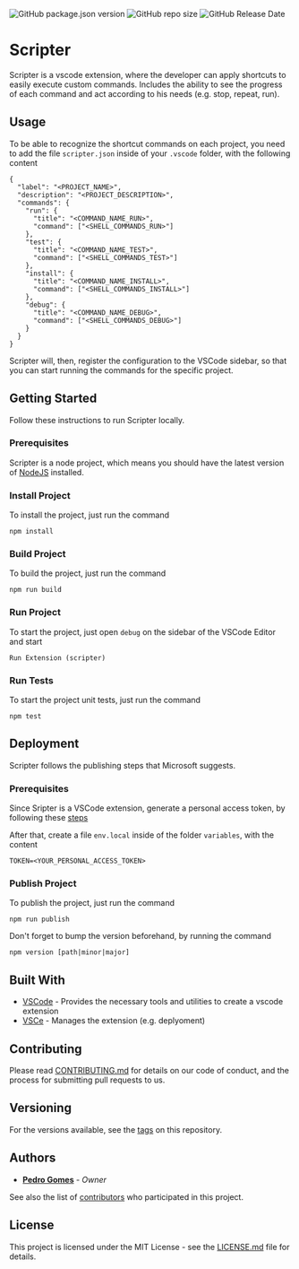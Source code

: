 ![GitHub package.json version](https://img.shields.io/github/package-json/v/pedro-gomes-92/scripter)
![GitHub repo size](https://img.shields.io/github/repo-size/pedro-gomes-92/scripter)
![GitHub Release Date](https://img.shields.io/github/release-date/pedro-gomes-92/scripter)

# Scripter

Scripter is a vscode extension, where the developer can apply shortcuts to easily execute custom commands. Includes the ability to see the progress of each command and act according to his needs (e.g. stop, repeat, run).

## Usage

To be able to recognize the shortcut commands on each project, you need to add the file `scripter.json` inside of your `.vscode` folder, with the following content

```
{
  "label": "<PROJECT_NAME>",
  "description": "<PROJECT_DESCRIPTION>",
  "commands": {
    "run": {
      "title": "<COMMAND_NAME_RUN>",
      "command": ["<SHELL_COMMANDS_RUN>"]
    },
    "test": {
      "title": "<COMMAND_NAME_TEST>",
      "command": ["<SHELL_COMMANDS_TEST>"]
    },
    "install": {
      "title": "<COMMAND_NAME_INSTALL>",
      "command": ["<SHELL_COMMANDS_INSTALL>"]
    },
    "debug": {
      "title": "<COMMAND_NAME_DEBUG>",
      "command": ["<SHELL_COMMANDS_DEBUG>"]
    }
  }
}
```

Scripter will, then, register the configuration to the VSCode sidebar, so that you can start running the commands for the specific project.

## Getting Started

Follow these instructions to run Scripter locally.

### Prerequisites

Scripter is a node project, which means you should have the latest version of [NodeJS](https://nodejs.org/en/download/) installed.

### Install Project

To install the project, just run the command

```
npm install
```

### Build Project

To build the project, just run the command

```
npm run build
```

### Run Project

To start the project, just open `debug` on the sidebar of the VSCode Editor and start

```
Run Extension (scripter)
```

### Run Tests

To start the project unit tests, just run the command

```
npm test
```

## Deployment

Scripter follows the publishing steps that Microsoft suggests.

### Prerequisites

Since Sripter is a VSCode extension, generate a personal access token, by following these [steps](https://code.visualstudio.com/api/working-with-extensions/publishing-extension#get-a-personal-access-token)

After that, create a file `env.local` inside of the folder `variables`, with the content

```
TOKEN=<YOUR_PERSONAL_ACCESS_TOKEN>
```

### Publish Project

To publish the project, just run the command

```
npm run publish
```

Don't forget to bump the version beforehand, by running the command

```
npm version [path|minor|major]
```

## Built With

- [VSCode](https://github.com/microsoft/vscode) - Provides the necessary tools and utilities to create a vscode extension
- [VSCe](https://github.com/microsoft/vscode-vsce) - Manages the extension (e.g. deplyoment)

## Contributing

Please read [CONTRIBUTING.md](https://github.com/pedro-gomes-92/scripter/blob/master/CONTRIBUTING.md) for details on our code of conduct, and the process for submitting pull requests to us.

## Versioning

For the versions available, see the [tags](https://github.com/pedro-gomes-92/scripter/tags) on this repository.

## Authors

- **[Pedro Gomes](https://github.com/pedro-gomes-92)** - _Owner_

See also the list of [contributors](https://github.com/pedro-gomes-92/scripter/contributors) who participated in this project.

## License

This project is licensed under the MIT License - see the [LICENSE.md](https://github.com/pedro-gomes-92/scripter/blob/master/LICENSE) file for details.
